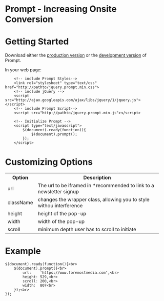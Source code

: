 Prompt - Increasing Onsite Conversion
======

Getting Started
======

Download either the <a href="https://github.com/AaronJach/Prompt/blob/master/src/jquery.prompt.min.js">production version</a> or the <a href="https://github.com/AaronJach/Prompt/blob/master/src/jquery.prompt.js">development version</a> of Prompt.

In your web page:
```
	<!-- include Prompt Styles-->
	<link rel="stylesheet" type="text/css" href="http://pathto/jquery.prompt.min.css">
	<!-- include jQuery -->
	<script src="http://ajax.googleapis.com/ajax/libs/jquery/1/jquery.js"></script>
	<!-- include Prompt Script-->
	<script src="http://pathto/jquery.prompt.min.js"></script>

	<!-- Initialize Prompt -->
	<script type="text/javascript">
		$(document).ready(function(){
			$(document).prompt();
		});
	</script>
```

Customizing Options
======

<table width="100%">
	<tr>
		<th with="200px;">Option</th>
		<th>Description</th>
	</tr>
	<tr>
		<td>url</td>
		<td>The url to be iframed in *recommended to link to a newsletter signup</td>
	</tr>
	<tr>
		<td>className</td>
		<td>changes the wrapper class, allowing you to style withou interference</td>
	</tr>
	<tr>
		<td>height</td>
		<td>height of the pop-up</td>
	</tr>
	<tr>
		<td>width</td>
		<td>width of the pop-up</td>
	</tr>
	<tr>
		<td>scroll</td>
		<td>minimum depth user has to scroll to initiate</td>
	</tr>
</table>

Example
======

```
$(document).ready(function(){<br>
	$(document).prompt({<br>
		url:	'https://www.foremostmedia.com',<br>
		height:	529,<br>
		scroll: 200,<br>
		width:	807<br>
	});<br>
});
```